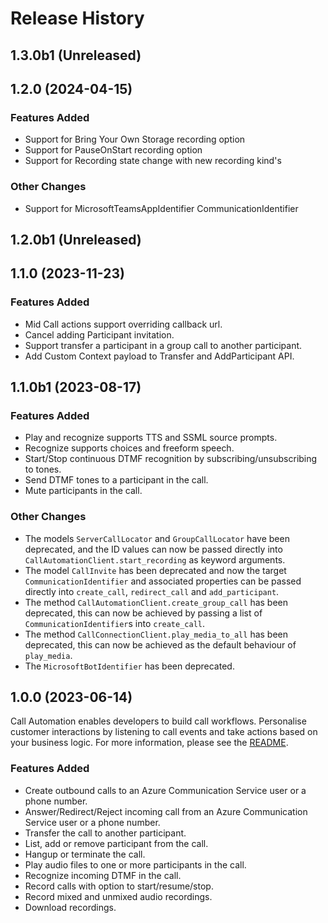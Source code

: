 # Release History

## 1.3.0b1 (Unreleased)

## 1.2.0 (2024-04-15)
### Features Added
- Support for Bring Your Own Storage recording option
- Support for PauseOnStart recording option 
- Support for Recording state change with new recording kind's

### Other Changes
- Support for MicrosoftTeamsAppIdentifier CommunicationIdentifier

## 1.2.0b1 (Unreleased)

## 1.1.0 (2023-11-23)
### Features Added
- Mid Call actions support overriding callback url.
- Cancel adding Participant invitation.
- Support transfer a participant in a group call to another participant.
- Add Custom Context payload to Transfer and AddParticipant API.

## 1.1.0b1 (2023-08-17)
### Features Added
- Play and recognize supports TTS and SSML source prompts.
- Recognize supports choices and freeform speech.
- Start/Stop continuous DTMF recognition by subscribing/unsubscribing to tones.
- Send DTMF tones to a participant in the call.
- Mute participants in the call.

### Other Changes
- The models `ServerCallLocator` and `GroupCallLocator` have been deprecated, and the ID values can now be passed directly into `CallAutomationClient.start_recording` as keyword arguments.
- The model `CallInvite` has been deprecated and now the target `CommunicationIdentifier` and associated properties can be passed directly into `create_call`, `redirect_call` and `add_participant`.
- The method `CallAutomationClient.create_group_call` has been deprecated, this can now be achieved by passing a list of `CommunicationIdentifier`s into `create_call`.
- The method `CallConnectionClient.play_media_to_all` has been deprecated, this can now be achieved as the default behaviour of `play_media`.
- The `MicrosoftBotIdentifier` has been deprecated.

## 1.0.0 (2023-06-14)
Call Automation enables developers to build call workflows. Personalise customer interactions by listening to call events and take actions based on your business logic. For more information, please see the [README][read_me].

### Features Added
- Create outbound calls to an Azure Communication Service user or a phone number.
- Answer/Redirect/Reject incoming call from an Azure Communication Service user or a phone number.
- Transfer the call to another participant.
- List, add or remove participant from the call.
- Hangup or terminate the call.
- Play audio files to one or more participants in the call.
- Recognize incoming DTMF in the call.
- Record calls with option to start/resume/stop.
- Record mixed and unmixed audio recordings.
- Download recordings.

<!-- LINKS -->
[read_me]: https://github.com/Azure/azure-sdk-for-net/blob/main/sdk/communication/Azure.Communication.CallAutomation/README.md
[Overview]: https://learn.microsoft.com/azure/communication-services/concepts/voice-video-calling/call-automation
[Demo Video]: https://ignite.microsoft.com/sessions/14a36f87-d1a2-4882-92a7-70f2c16a306a
[Incoming Call Concept]: https://learn.microsoft.com/azure/communication-services/concepts/voice-video-calling/incoming-call-notification
[Build a customer interaction workflow using Call Automation]: https://learn.microsoft.com/azure/communication-services/quickstarts/voice-video-calling/callflows-for-customer-interactions
